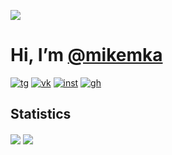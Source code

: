 ![](https://komarev.com/ghpvc/?username=mikemka)

# Hi, I’m [@mikemka](https://mkme.ml/)

[![tg](https://img.shields.io/badge/Telegram-262424?style=for-the-badge&logo=Telegram)](https://t.me/mikemka)
[![vk](https://img.shields.io/badge/VK-262424?style=for-the-badge&logo=Vk)](https://vk.com/mikemka)
[![inst](https://img.shields.io/badge/instagram-262424?style=for-the-badge&logo=instagram)](https://instagram.com/_mikemka_)
[![gh](https://img.shields.io/badge/github-262424?style=for-the-badge&logo=github)](https://github.com/mikemka)

## Statistics

<span>
  <img align="center" src="https://github-readme-stats.vercel.app/api?username=mikemka&theme=dracula&show_icons=true&count_private=true&hide_border=true&hide=stars" />
  <img align="center" src="https://github-readme-stats.vercel.app/api/top-langs/?username=mikemka&theme=dracula&hide_border=true&layout=compact" />
</span>
